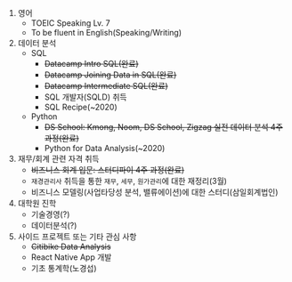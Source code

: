 1. 영어
    - TOEIC Speaking Lv. 7
    - To be fluent in English(Speaking/Writing)
2. 데이터 분석
    - SQL
      - ~~Datacamp Intro SQL(완료)~~
      - ~~Datacamp Joining Data in SQL(완료)~~
      - ~~Datacamp Intermediate SQL(완료)~~
      - SQL 개발자(SQLD) 취득
      - SQL Recipe(~2020)
    - Python
      - ~~DS School: Kmong, Noom, DS School, Zigzag 실전 데이터 분석 4주 과정(완료)~~
      - Python for Data Analysis(~2020)
3. 재무/회계 관련 자격 취득
    - ~~비즈니스 회계 입문: 스터디파이 4주 과정(완료)~~
    - `재경관리사` 취득을 통한 `재무`, `세무`, `원가관리`에 대한 재정리(3월)
    - 비즈니스 모델링(사업타당성 분석, 밸류에이션)에 대한 스터디(삼일회계법인)
4. 대학원 진학
    - 기술경영(?)
    - 데이터분석(?)
5. 사이드 프로젝트 또는 기타 관심 사항
    - ~~Citibike Data Analysis~~
    - React Native App 개발
    - 기초 통계학(노경섭)
